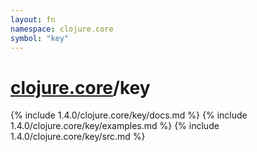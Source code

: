 ```yaml
---
layout: fn
namespace: clojure.core
symbol: "key"
---
```


# [clojure.core](../)/key

{% include 1.4.0/clojure.core/key/docs.md %}
{% include 1.4.0/clojure.core/key/examples.md %}
{% include 1.4.0/clojure.core/key/src.md %}

